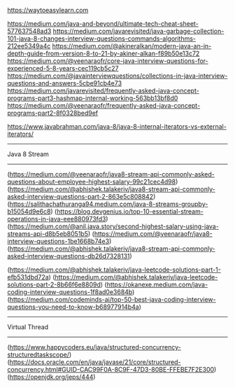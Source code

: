 https://waytoeasylearn.com

https://medium.com/java-and-beyond/ultimate-tech-cheat-sheet-577637548ad3
https://medium.com/javarevisited/java-garbage-collection-101-java-8-changes-interview-questions-commands-algorithms-212ee5349a4c
https://medium.com/@akineralkan/modern-java-an-in-depth-guide-from-version-8-to-21-by-akiner-alkan-f89b50e13c72
https://medium.com/@veenaraofr/core-java-interview-questions-for-experienced-5-8-years-cec119cb5c27
https://medium.com/@javainterviewquestions/collections-in-java-interview-questions-and-answers-5cbe91cb4e73
https://medium.com/javarevisited/frequently-asked-java-concept-programs-part3-hashmap-internal-working-563bb13bf8d0
https://medium.com/@veenaraofr/frequently-asked-java-concept-programs-part2-8f0328bed9ef

https://www.javabrahman.com/java-8/java-8-internal-iterators-vs-external-iterators/

******************
Java 8 Stream 
******************

(https://medium.com/@veenaraofr/java8-stream-api-commonly-asked-questions-about-employee-highest-salary-99c21cec4d98)
(https://medium.com/@abhishek.talakeriv/java8-stream-api-commonly-asked-interview-questions-part-2-863e5c808842)
(https://salithachathuranga94.medium.com/java-8-streams-groupby-b15054d9e6c8)
(https://blog.devgenius.io/top-10-essential-stream-operations-in-java-eee880973fd3)
(https://medium.com/@anil.java.story/second-highest-salary-using-java-streams-api-d8b5eb8051b5)
(https://medium.com/@veenaraofr/java8-interview-questions-1be1668b74e3)
(https://medium.com/@abhishek.talakeriv/java8-stream-api-commonly-asked-interview-questions-db26d7328131)




(https://medium.com/@abhishek.talakeriv/java-leetcode-solutions-part-1-efb531dbd72a)
(https://medium.com/@abhishek.talakeriv/java-leetcode-solutions-part-2-8b66f6e8809d)
(https://okanexe.medium.com/java-coding-interview-questions-1f8ad0e3684b)
(https://medium.com/codeminds-ai/top-50-best-java-coding-interview-questions-you-need-to-know-b68977914b4a)



***************************************************************
Virtual Thread 
***************************************************************
(https://www.happycoders.eu/java/structured-concurrency-structuredtaskscope/)
(https://docs.oracle.com/en/java/javase/21/core/structured-concurrency.html#GUID-CAC99F0A-8C9F-47D3-80BE-FFEBE7F2E300)
(https://openjdk.org/jeps/444)

